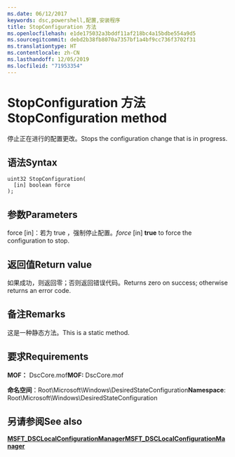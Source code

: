 ```yaml
---
ms.date: 06/12/2017
keywords: dsc,powershell,配置,安装程序
title: StopConfiguration 方法
ms.openlocfilehash: e1de175032a3bddf11af218bc4a15bdbe554a9d5
ms.sourcegitcommit: debd2b38fb8070a7357bf1a4bf9cc736f3702f31
ms.translationtype: HT
ms.contentlocale: zh-CN
ms.lasthandoff: 12/05/2019
ms.locfileid: "71953354"
---
```

# <a name="stopconfiguration-method"></a><span data-ttu-id="533b1-103">StopConfiguration 方法</span><span class="sxs-lookup"><span data-stu-id="533b1-103">StopConfiguration method</span></span>

<span data-ttu-id="533b1-104">停止正在进行的配置更改。</span><span class="sxs-lookup"><span data-stu-id="533b1-104">Stops the configuration change that is in progress.</span></span>

## <a name="syntax"></a><span data-ttu-id="533b1-105">语法</span><span class="sxs-lookup"><span data-stu-id="533b1-105">Syntax</span></span>

```mof
uint32 StopConfiguration(
  [in] boolean force
);
```

## <a name="parameters"></a><span data-ttu-id="533b1-106">参数</span><span class="sxs-lookup"><span data-stu-id="533b1-106">Parameters</span></span>

<span data-ttu-id="533b1-107">force  \[in\]：若为 true  ，强制停止配置。</span><span class="sxs-lookup"><span data-stu-id="533b1-107">*force* \[in\] **true** to force the configuration to stop.</span></span>

## <a name="return-value"></a><span data-ttu-id="533b1-108">返回值</span><span class="sxs-lookup"><span data-stu-id="533b1-108">Return value</span></span>

<span data-ttu-id="533b1-109">如果成功，则返回零；否则返回错误代码。</span><span class="sxs-lookup"><span data-stu-id="533b1-109">Returns zero on success; otherwise returns an error code.</span></span>

## <a name="remarks"></a><span data-ttu-id="533b1-110">备注</span><span class="sxs-lookup"><span data-stu-id="533b1-110">Remarks</span></span>

<span data-ttu-id="533b1-111">这是一种静态方法。</span><span class="sxs-lookup"><span data-stu-id="533b1-111">This is a static method.</span></span>

## <a name="requirements"></a><span data-ttu-id="533b1-112">要求</span><span class="sxs-lookup"><span data-stu-id="533b1-112">Requirements</span></span>

<span data-ttu-id="533b1-113">**MOF：** DscCore.mof</span><span class="sxs-lookup"><span data-stu-id="533b1-113">**MOF:** DscCore.mof</span></span>

<span data-ttu-id="533b1-114">**命名空间**：Root\Microsoft\Windows\DesiredStateConfiguration</span><span class="sxs-lookup"><span data-stu-id="533b1-114">**Namespace**: Root\Microsoft\Windows\DesiredStateConfiguration</span></span>

## <a name="see-also"></a><span data-ttu-id="533b1-115">另请参阅</span><span class="sxs-lookup"><span data-stu-id="533b1-115">See also</span></span>

[<span data-ttu-id="533b1-116">**MSFT_DSCLocalConfigurationManager**</span><span class="sxs-lookup"><span data-stu-id="533b1-116">**MSFT_DSCLocalConfigurationManager**</span></span>](msft-dsclocalconfigurationmanager.md)
